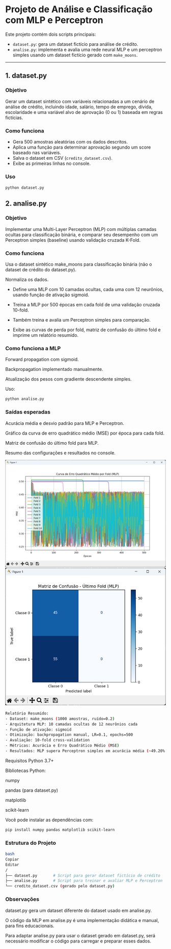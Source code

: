 # Projeto de Análise e Classificação com MLP e Perceptron

Este projeto contém dois scripts principais:

- `dataset.py`: gera um dataset fictício para análise de crédito.
- `analise.py`: implementa e avalia uma rede neural MLP e um perceptron simples usando um dataset fictício gerado com `make_moons`.

---

## 1. dataset.py

### Objetivo
Gerar um dataset sintético com variáveis relacionadas a um cenário de análise de crédito, incluindo idade, salário, tempo de emprego, dívida, escolaridade e uma variável alvo de aprovação (0 ou 1) baseada em regras fictícias.

### Como funciona
- Gera 500 amostras aleatórias com os dados descritos.
- Aplica uma função para determinar aprovação segundo um score baseado nas variáveis.
- Salva o dataset em CSV (`credito_dataset.csv`).
- Exibe as primeiras linhas no console.

### Uso
```bash
python dataset.py
```

## 2. analise.py
### Objetivo
Implementar uma Multi-Layer Perceptron (MLP) com múltiplas camadas ocultas para classificação binária, e comparar seu desempenho com um Perceptron simples (baseline) usando validação cruzada K-Fold.

### Como funciona
Usa o dataset sintético make_moons para classificação binária (não o dataset de crédito do dataset.py).

Normaliza os dados.

- Define uma MLP com 10 camadas ocultas, cada uma com 12 neurônios, usando função de ativação sigmoid.

- Treina a MLP por 500 épocas em cada fold de uma validação cruzada 10-fold.

- Também treina e avalia um Perceptron simples para comparação.

- Exibe as curvas de perda por fold, matriz de confusão do último fold e imprime um relatório resumido.

### Como funciona a MLP
Forward propagation com sigmoid.

Backpropagation implementado manualmente.

Atualização dos pesos com gradiente descendente simples.

Uso:
``` bash
python analise.py
```

### Saídas esperadas
Acurácia média e desvio padrão para MLP e Perceptron.

Gráfico da curva de erro quadrático médio (MSE) por época para cada fold.

Matriz de confusão do último fold para MLP.

Resumo das configurações e resultados no console.

![Descrição da imagem 1](./assets/img1.png)
![Descrição da imagem 2](./assets/img2.png)

```bash
Relatório Resumido:
- Dataset: make_moons (1000 amostras, ruído=0.2)
- Arquitetura MLP: 10 camadas ocultas de 12 neurônios cada
- Função de ativação: sigmoid
- Otimização: backpropagation manual, LR=0.1, epochs=500
- Avaliação: 10-fold cross-validation
- Métricas: Acurácia e Erro Quadrático Médio (MSE)
- Resultados: MLP supera Perceptron simples em acurácia média (~49.20% vs 78.60%)
```

Requisitos
Python 3.7+

Bibliotecas Python:

numpy

pandas (para dataset.py)

matplotlib

scikit-learn

Você pode instalar as dependências com:

```bash
pip install numpy pandas matplotlib scikit-learn
```
### Estrutura do Projeto
```bash
bash
Copiar
Editar
/
├── dataset.py       # Script para gerar dataset fictício de crédito
├── analise.py       # Script para treinar e avaliar MLP e Perceptron
└── credito_dataset.csv (gerado pelo dataset.py)
```

### Observações
dataset.py gera um dataset diferente do dataset usado em analise.py.

O código da MLP em analise.py é uma implementação didática e manual, para fins educacionais.

Para adaptar analise.py para usar o dataset gerado em dataset.py, será necessário modificar o código para carregar e preparar esses dados.

